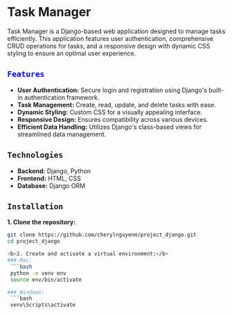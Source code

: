 # Task Manager

Task Manager is a Django-based web application designed to manage tasks efficiently. This application features user authentication, comprehensive CRUD operations for tasks, and a responsive design with dynamic CSS styling to ensure an optimal user experience.

<h2><code style="color : blue">Features</code></h2>

- **User Authentication:** Secure login and registration using Django's built-in authentication framework.
- **Task Management:** Create, read, update, and delete tasks with ease.
- **Dynamic Styling:** Custom CSS for a visually appealing interface.
- **Responsive Design:** Ensures compatibility across various devices.
- **Efficient Data Handling:** Utilizes Django's class-based views for streamlined data management.

<h2><code>Technologies</code></h2>

- **Backend:** Django, Python
- **Frontend:** HTML, CSS
- **Database:** Django ORM

<h2><code>Installation</code></h2>

<b>1. Clone the repository:</b>
   ```bash
   git clone https://github.com/cherylnguyenm/project_django.git
   cd project_django

<b>2. Create and activate a virtual environment:</b>
### Mac:
    ```bash
    python -m venv env
    source env/bin/activate  

### Windows:
    ```bash 
    venv\Scripts\activate
